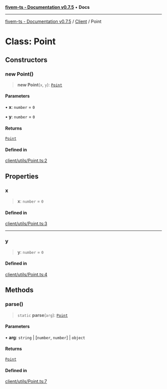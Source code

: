 [**fivem-ts - Documentation v0.7.5**](../../../README.md) • **Docs**

***

[fivem-ts - Documentation v0.7.5](../../../README.md) / [Client](../README.md) / Point

# Class: Point

## Constructors

### new Point()

> **new Point**(`x`, `y`): [`Point`](Point.md)

#### Parameters

• **x**: `number` = `0`

• **y**: `number` = `0`

#### Returns

[`Point`](Point.md)

#### Defined in

[client/utils/Point.ts:2](https://github.com/Purpose-Dev/fivem-ts/blob/main/src/client/utils/Point.ts#L2)

## Properties

### x

> **x**: `number` = `0`

#### Defined in

[client/utils/Point.ts:3](https://github.com/Purpose-Dev/fivem-ts/blob/main/src/client/utils/Point.ts#L3)

***

### y

> **y**: `number` = `0`

#### Defined in

[client/utils/Point.ts:4](https://github.com/Purpose-Dev/fivem-ts/blob/main/src/client/utils/Point.ts#L4)

## Methods

### parse()

> `static` **parse**(`arg`): [`Point`](Point.md)

#### Parameters

• **arg**: `string` \| [`number`, `number`] \| `object`

#### Returns

[`Point`](Point.md)

#### Defined in

[client/utils/Point.ts:7](https://github.com/Purpose-Dev/fivem-ts/blob/main/src/client/utils/Point.ts#L7)
